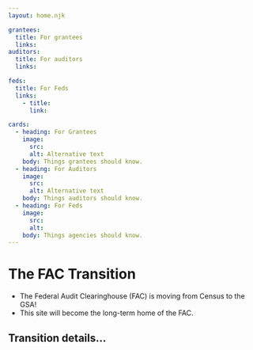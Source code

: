 ```yaml
---
layout: home.njk

grantees:
  title: For grantees
  links:
auditors:
  title: For auditors
  links:

feds:
  title: For Feds
  links:
    - title:
      link:

cards:
  - heading: For Grantees
    image:
      src: 
      alt: Alternative text
    body: Things grantees should know. 
  - heading: For Auditors
    image:
      src: 
      alt: Alternative text
    body: Things auditors should know.
  - heading: For Feds
    image:
      src: 
      alt:
    body: Things agencies should know.
---
```


# The FAC Transition

- The Federal Audit Clearinghouse (FAC) is moving from Census to the GSA!
- This site will become the long-term home of the FAC.

## Transition details...
